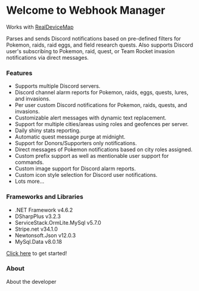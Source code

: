 # Welcome to Webhook Manager

Works with [RealDeviceMap](https://github.com/123FLO321/RealDeviceMap)  

Parses and sends Discord notifications based on pre-defined filters for Pokemon, raids, raid eggs, and field research quests. Also supports Discord user's subscribing to Pokemon, raid, quest, or Team Rocket invasion notifications via direct messages.

### Features
- Supports multiple Discord servers.
- Discord channel alarm reports for Pokemon, raids, eggs, quests, lures, and invasions.
- Per user custom Discord notifications for Pokemon, raids, quests, and invasions.
- Customizable alert messages with dynamic text replacement.
- Support for multiple cities/areas using roles and geofences per server.
- Daily shiny stats reporting.
- Automatic quest message purge at midnight.
- Support for Donors/Supporters only notifications.
- Direct messages of Pokemon notifications based on city roles assigned.
- Custom prefix support as well as mentionable user support for commands.
- Custom image support for Discord alarm reports.
- Custom icon style selection for Discord user notifications.
- Lots more...

### Frameworks and Libraries
- .NET Framework v4.6.2  
- DSharpPlus v3.2.3   
- ServiceStack.OrmLite.MySql v5.7.0  
- Stripe.net v34.1.0  
- Newtonsoft.Json v12.0.3  
- MySql.Data v8.0.18  

[Click here](user-guide/config) to get started!  

### About  
About the developer